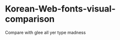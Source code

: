 Korean-Web-fonts-visual-comparison
==================================

Compare with glee all yer type madness
